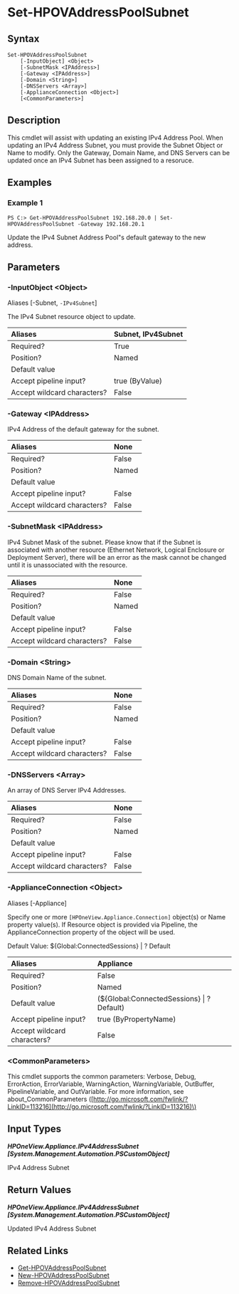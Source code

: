 ﻿---
description: Update an IPv4 Subnet Pool configuration.
---

# Set-HPOVAddressPoolSubnet

## Syntax

```text
Set-HPOVAddressPoolSubnet
    [-InputObject] <Object>
    [-SubnetMask <IPAddress>]
    [-Gateway <IPAddress>]
    [-Domain <String>]
    [-DNSServers <Array>]
    [-ApplianceConnection <Object>]
    [<CommonParameters>]
```

## Description

This cmdlet will assist with updating an existing IPv4 Address Pool.  When updating an IPv4 Address Subnet, you must provide the Subnet Object or Name to modify. Only the Gateway, Domain Name, and DNS Servers can be updated once an IPv4 Subnet has been assigned to a resoruce.

## Examples

###  Example 1 

```text
PS C:> Get-HPOVAddressPoolSubnet 192.168.20.0 | Set-HPOVAddressPoolSubnet -Gateway 192.168.20.1

```

Update the IPv4 Subnet Address Pool"s default gateway to the new address.

## Parameters

### -InputObject &lt;Object&gt;

Aliases [-Subnet, `-IPv4Subnet`]

The IPv4 Subnet resource object to update.

| Aliases | Subnet, IPv4Subnet |
| :--- | :--- |
| Required? | True |
| Position? | Named |
| Default value |  |
| Accept pipeline input? | true (ByValue) |
| Accept wildcard characters? | False |

### -Gateway &lt;IPAddress&gt;

IPv4 Address of the default gateway for the subnet.

| Aliases | None |
| :--- | :--- |
| Required? | False |
| Position? | Named |
| Default value |  |
| Accept pipeline input? | False |
| Accept wildcard characters? | False |

### -SubnetMask &lt;IPAddress&gt;

IPv4 Subnet Mask of the subnet.  Please know that if the Subnet is associated with another resource (Ethernet Network, Logical Enclosure or Deployment Server), there will be an error as the mask cannot be changed until it is unassociated with the resource.

| Aliases | None |
| :--- | :--- |
| Required? | False |
| Position? | Named |
| Default value |  |
| Accept pipeline input? | False |
| Accept wildcard characters? | False |

### -Domain &lt;String&gt;

DNS Domain Name of the subnet.

| Aliases | None |
| :--- | :--- |
| Required? | False |
| Position? | Named |
| Default value |  |
| Accept pipeline input? | False |
| Accept wildcard characters? | False |

### -DNSServers &lt;Array&gt;

An array of DNS Server IPv4 Addresses.

| Aliases | None |
| :--- | :--- |
| Required? | False |
| Position? | Named |
| Default value |  |
| Accept pipeline input? | False |
| Accept wildcard characters? | False |

### -ApplianceConnection &lt;Object&gt;

Aliases [-Appliance]

Specify one or more `[HPOneView.Appliance.Connection]` object(s) or Name property value(s). If Resource object is provided via Pipeline, the ApplianceConnection property of the object will be used.

Default Value: ${Global:ConnectedSessions} | ? Default

| Aliases | Appliance |
| :--- | :--- |
| Required? | False |
| Position? | Named |
| Default value | (${Global:ConnectedSessions} &vert; ? Default) |
| Accept pipeline input? | true (ByPropertyName) |
| Accept wildcard characters? | False |

### &lt;CommonParameters&gt;

This cmdlet supports the common parameters: Verbose, Debug, ErrorAction, ErrorVariable, WarningAction, WarningVariable, OutBuffer, PipelineVariable, and OutVariable. For more information, see about\_CommonParameters \([http://go.microsoft.com/fwlink/?LinkID=113216](http://go.microsoft.com/fwlink/?LinkID=113216)\)

## Input Types

_**HPOneView.Appliance.IPv4AddressSubnet [System.Management.Automation.PSCustomObject]**_

IPv4 Address Subnet

## Return Values

_**HPOneView.Appliance.IPv4AddressSubnet [System.Management.Automation.PSCustomObject]**_

Updated IPv4 Address Subnet

## Related Links

* [Get-HPOVAddressPoolSubnet](get-hpovaddresspoolsubnet.md)
* [New-HPOVAddressPoolSubnet](new-hpovaddresspoolsubnet.md)
* [Remove-HPOVAddressPoolSubnet](remove-hpovaddresspoolsubnet.md)
